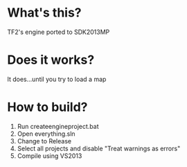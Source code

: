 # What's this?
TF2's engine ported to SDK2013MP

# Does it works?
It does...until you try to load a map

# How to build?
1. Run createengineproject.bat
2. Open everything.sln
3. Change to Release
4. Select all projects and disable "Treat warnings as errors"
5. Compile using VS2013
